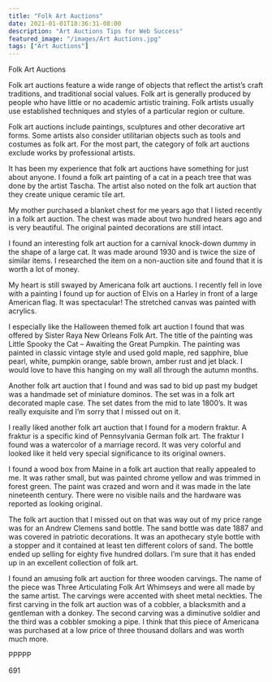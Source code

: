 ```yaml
---
title: "Folk Art Auctions"
date: 2021-01-01T18:36:31-08:00
description: "Art Auctions Tips for Web Success"
featured_image: "/images/Art Auctions.jpg"
tags: ["Art Auctions"]
---
```


Folk Art Auctions 

Folk art auctions feature a wide range of objects that reflect the artist’s craft traditions, and traditional social values.  Folk art is generally produced by people who have little or no academic artistic training.  Folk artists usually use established techniques and styles of a particular region or culture.

Folk art auctions include paintings, sculptures and other decorative art forms.  Some artists also consider utilitarian objects such as tools and costumes as folk art.  For the most part, the category of folk art auctions exclude works by professional artists.

It has been my experience that folk art auctions have something for just about anyone.  I found a folk art painting of a cat in a peach tree that was done by the artist Tascha.  The artist also noted on the folk art auction that they create unique ceramic tile art.

My mother purchased a blanket chest for me years ago that I listed recently in a folk art auction.  The chest was made about two hundred hears ago and is very beautiful.  The original painted decorations are still intact.

I found an interesting folk art auction for a carnival knock-down dummy in the shape of a large cat.  It was made around 1930 and is twice the size of similar items.  I researched the item on a non-auction site and found that it is worth a lot of money.

My heart is still swayed by Americana folk art auctions.  I recently fell in love with a painting I found up for auction of Elvis on a Harley in front of a large American flag.  It was spectacular!  The stretched canvas was painted with acrylics.

I especially like the Halloween themed folk art auction I found that was offered by Sister Raya New Orleans Folk Art.  The title of the painting was Little Spooky the Cat – Awaiting the Great Pumpkin.  The painting was painted in classic vintage style and used gold maple, red sapphire, blue pearl, white, pumpkin orange, sable brown, amber rust and jet black.  I would love to have this hanging on my wall all through the autumn months.

Another folk art auction that I found and was sad to bid up past my budget was a handmade set of miniature dominos.  The set was in a folk art decorated maple case.  The set dates from the mid to late 1800’s.  It was really exquisite and I’m sorry that I missed out on it.

I really liked another folk art auction that I found for a modern fraktur.  A fraktur is a specific kind of Pennsylvania German folk art.  The fraktur I found was a watercolor of a marriage record.  It was very colorful and looked like it held very special significance to its original owners.

I found a wood box from Maine in a folk art auction that really appealed to me.  It was rather small, but was painted chrome yellow and was trimmed in forest green.  The paint was crazed and worn and it was made in the late nineteenth century.  There were no visible nails and the hardware was reported as looking original.

The folk art auction that I missed out on that was way out of my price range was for an Andrew Clemens sand bottle.  The sand bottle was date 1887 and was covered in patriotic decorations.  It was an apothecary style bottle with a stopper and it contained at least ten different colors of sand.  The bottle ended up selling for eighty five hundred dollars.  I’m sure that it has ended up in an excellent collection of folk art.

I found an amusing folk art auction for three wooden carvings.  The name of the piece was Three Articulating Folk Art Whimseys and were all made by the same artist. The carvings were accented with sheet metal neckties.  The first carving in the folk art auction was of a cobbler, a blacksmith and a gentleman with a donkey.  The second carving was a diminutive soldier and the third was a cobbler smoking a pipe.  I think that this piece of Americana was purchased at a low price of three thousand dollars and was worth much more.

PPPPP

691

